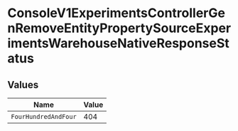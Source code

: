 # ConsoleV1ExperimentsControllerGenRemoveEntityPropertySourceExperimentsWarehouseNativeResponseStatus


## Values

| Name                 | Value                |
| -------------------- | -------------------- |
| `FourHundredAndFour` | 404                  |